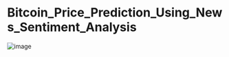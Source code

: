 # Bitcoin_Price_Prediction_Using_News_Sentiment_Analysis

![image](https://github.com/layafakher/Bitcoin-Price-Prediction-Using-News-Sentiment-Analysis/assets/62253882/c1bbf33a-e39a-4987-a7cf-90bcc2d495f8)

